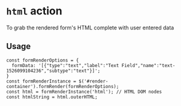 # `html` action

To grab the rendered form's HTML complete with user entered data

## Usage
<pre><code class="js">const formRenderOptions = {
  formData: '[{"type":"text","label":"Text Field","name":"text-1526099104236","subtype":"text"}]';
}
const formRenderInstance = $('#render-container').formRender(formRenderOptions);
const html = formRenderInstance('html'); // HTML DOM nodes
const htmlString = html.outerHTML;
</code></pre>
